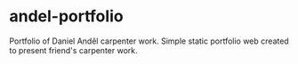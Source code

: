 # andel-portfolio
Portfolio of Daniel Anděl carpenter work. Simple static portfolio web created to present friend's carpenter work.
